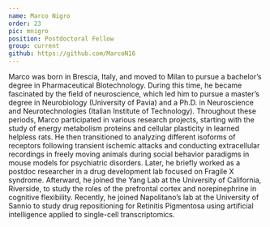 ```yaml
---
name: Marco Nigro
order: 23
pic: mnigro
position: Postdoctoral Fellow
group: current
github: https://github.com/MarcoN16
---
```


Marco was born in Brescia, Italy, and moved to Milan to pursue a bachelor’s degree in Pharmaceutical Biotechnology. During this time, he became fascinated by the field of neuroscience, which led him to pursue a master’s degree in Neurobiology (University of Pavia) and a Ph.D. in Neuroscience and Neurotechnologies (Italian Institute of Technology). Throughout these periods, Marco participated in various research projects, starting with the study of energy metabolism proteins and cellular plasticity in learned helpless rats. He then transitioned to analyzing different isoforms of receptors following transient ischemic attacks and conducting extracellular recordings in freely moving animals during social behavior paradigms in mouse models for psychiatric disorders. Later, he briefly worked as a postdoc researcher in a drug development lab focused on Fragile X syndrome. Afterward, he joined the Yang Lab at the University of California, Riverside, to study the roles of the prefrontal cortex and norepinephrine in cognitive flexibility. Recently, he joined Napolitano’s lab at the University of Sannio to study drug repositioning for Retinitis Pigmentosa using artificial intelligence applied to single-cell transcriptomics.
